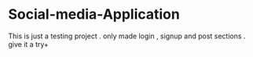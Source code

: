 # Social-media-Application
This is just a testing project . only made login , signup and post sections . give it a try+
